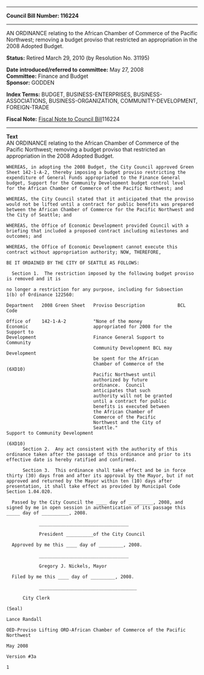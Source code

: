 * * * * *  
  
**Council Bill Number: [](#h0)[](#h2)116224**  
  
* * * * *  
  
AN ORDINANCE relating to the African Chamber of Commerce of the Pacific Northwest; removing a budget proviso that restricted an appropriation in the 2008 Adopted Budget.  
  
**Status:** Retired March 29, 2010 (by Resolution No. 31195)   
  
**Date introduced/referred to committee:** May 27, 2008   
**Committee:** Finance and Budget   
**Sponsor:** GODDEN   
  
**Index Terms:** BUDGET, BUSINESS-ENTERPRISES, BUSINESS-ASSOCIATIONS, BUSINESS-ORGANIZATION, COMMUNITY-DEVELOPMENT, FOREIGN-TRADE  
  
**Fiscal Note:** [Fiscal Note to Council Bill](http://clerk.seattle.gov/~public/fnote/116224.htm)[](#h1)[](#h3)116224  
  
* * * * *  
  
**Text**  
    AN ORDINANCE relating to the African Chamber of Commerce of the  
    Pacific Northwest; removing a budget proviso that restricted an  
    appropriation in the 2008 Adopted Budget.  
  
    WHEREAS, in adopting the 2008 Budget, the City Council approved Green  
    Sheet 142-1-A-2, thereby imposing a budget proviso restricting the  
    expenditure of General Funds appropriated to the Finance General  
    budget, Support for the Community Development budget control level  
    for the African Chamber of Commerce of the Pacific Northwest; and  
  
    WHEREAS, the City Council stated that it anticipated that the proviso  
    would not be lifted until a contract for public benefits was prepared  
    between the African Chamber of Commerce for the Pacific Northwest and  
    the City of Seattle; and  
  
    WHEREAS, the Office of Economic Development provided Council with a  
    briefing that included a proposed contract including milestones and  
    outcomes; and  
  
    WHEREAS, the Office of Economic Development cannot execute this  
    contract without appropriation authority; NOW, THEREFORE,  
  
    BE IT ORDAINED BY THE CITY OF SEATTLE AS FOLLOWS:  
  
      Section 1.  The restriction imposed by the following budget proviso  
    is removed and it is  
  
    no longer a restriction for any purpose, including for Subsection  
    1(b) of Ordinance 122560:  
  
    Department   2008 Green Sheet   Proviso Description            BCL Code  
  
    Office of    142-1-A-2          "None of the money  
    Economic                        appropriated for 2008 for the    Support to  
    Development                     Finance General Support to       Community  
                                    Community Development BCL may   Development  
                                    be spent for the African  
                                    Chamber of Commerce of the        (6XD10)  
                                    Pacific Northwest until  
                                    authorized by future  
                                    ordinance.  Council  
                                    anticipates that such  
                                    authority will not be granted  
                                    until a contract for public  
                                    benefits is executed between  
                                    the African Chamber of  
                                    Commerce of the Pacific  
                                    Northwest and the City of  
                                    Seattle."  
    Support to Community Development  
  
    (6XD10)  
          Section 2.  Any act consistent with the authority of this  
    ordinance taken after the passage of this ordinance and prior to its  
    effective date is hereby ratified and confirmed.  
  
          Section 3.  This ordinance shall take effect and be in force  
    thirty (30) days from and after its approval by the Mayor, but if not  
    approved and returned by the Mayor within ten (10) days after  
    presentation, it shall take effect as provided by Municipal Code  
    Section 1.04.020.  
  
      Passed by the City Council the ____ day of _________, 2008, and  
    signed by me in open session in authentication of its passage this  
    _____ day of __________, 2008.  
  
                _________________________________  
  
                President __________of the City Council  
  
      Approved by me this ____ day of _________, 2008.  
  
                _________________________________  
  
                Gregory J. Nickels, Mayor  
  
      Filed by me this ____ day of _________, 2008.  
  
                ____________________________________  
  
          City Clerk  
  
    (Seal)  
  
    Lance Randall  
  
    OED-Proviso Lifting ORD-African Chamber of Commerce of the Pacific  
    Northwest  
  
    May 2008  
  
    Version #3a  
  
    1  
